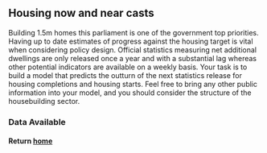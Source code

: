 ## Housing now and near casts
  
Building 1.5m homes this parliament is one of the government top priorities. Having up to date estimates of progress against the housing target is vital when considering policy design. 
Official statistics measuring net additional dwellings are only released once a year and with a substantial lag whereas other potential indicators are available on a weekly basis. 
Your task is to build a model that predicts the outturn of the next statistics release for housing completions and housing starts. Feel free to bring any other public information 
into your model, and you should consider the structure of the housebuilding sector. 

### Data Available

#### Return [home](index.md)
